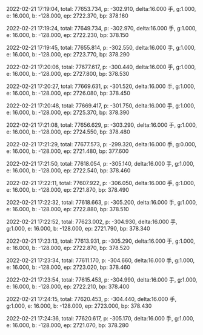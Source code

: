 2022-02-21 17:19:04, total: 77653.734, p: -302.910, delta:16.000 手, g:1.000, e: 16.000, b: -128.000, ep: 2722.370, bp: 378.160

2022-02-21 17:19:24, total: 77649.734, p: -302.970, delta:16.000 手, g:1.000, e: 16.000, b: -128.000, ep: 2722.230, bp: 378.150

2022-02-21 17:19:45, total: 77655.814, p: -302.550, delta:16.000 手, g:1.000, e: 16.000, b: -128.000, ep: 2723.770, bp: 378.290

2022-02-21 17:20:06, total: 77677.617, p: -300.440, delta:16.000 手, g:1.000, e: 16.000, b: -128.000, ep: 2727.800, bp: 378.530

2022-02-21 17:20:27, total: 77669.631, p: -301.520, delta:16.000 手, g:1.000, e: 16.000, b: -128.000, ep: 2726.080, bp: 378.450

2022-02-21 17:20:48, total: 77669.417, p: -301.750, delta:16.000 手, g:1.000, e: 16.000, b: -128.000, ep: 2725.370, bp: 378.390

2022-02-21 17:21:08, total: 77656.629, p: -303.290, delta:16.000 手, g:1.000, e: 16.000, b: -128.000, ep: 2724.550, bp: 378.480

2022-02-21 17:21:29, total: 77677.573, p: -299.320, delta:16.000 手, g:0.000, e: 16.000, b: -128.000, ep: 2721.480, bp: 377.600

2022-02-21 17:21:50, total: 77618.054, p: -305.140, delta:16.000 手, g:1.000, e: 16.000, b: -128.000, ep: 2722.540, bp: 378.460

2022-02-21 17:22:11, total: 77607.922, p: -306.050, delta:16.000 手, g:1.000, e: 16.000, b: -128.000, ep: 2721.870, bp: 378.490

2022-02-21 17:22:32, total: 77618.663, p: -305.200, delta:16.000 手, g:1.000, e: 16.000, b: -128.000, ep: 2722.880, bp: 378.510

2022-02-21 17:22:52, total: 77623.002, p: -304.930, delta:16.000 手, g:1.000, e: 16.000, b: -128.000, ep: 2721.790, bp: 378.340

2022-02-21 17:23:13, total: 77613.931, p: -305.290, delta:16.000 手, g:1.000, e: 16.000, b: -128.000, ep: 2722.870, bp: 378.520

2022-02-21 17:23:34, total: 77611.170, p: -304.660, delta:16.000 手, g:1.000, e: 16.000, b: -128.000, ep: 2723.020, bp: 378.460

2022-02-21 17:23:54, total: 77615.453, p: -304.990, delta:16.000 手, g:1.000, e: 16.000, b: -128.000, ep: 2722.210, bp: 378.400

2022-02-21 17:24:15, total: 77620.453, p: -304.440, delta:16.000 手, g:1.000, e: 16.000, b: -128.000, ep: 2723.000, bp: 378.430

2022-02-21 17:24:36, total: 77620.617, p: -305.170, delta:16.000 手, g:1.000, e: 16.000, b: -128.000, ep: 2721.070, bp: 378.280